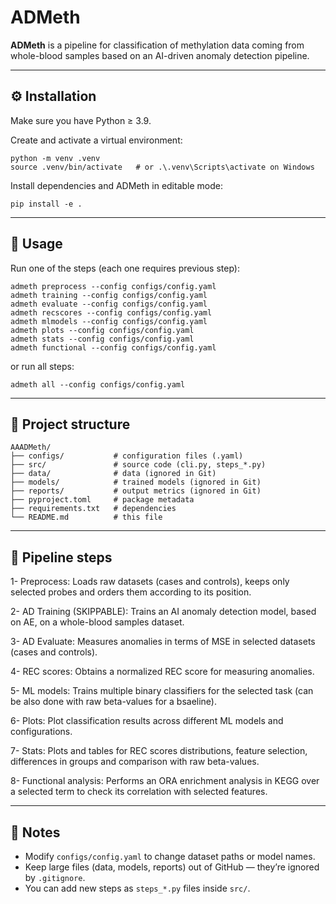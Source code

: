 # ADMeth

**ADMeth** is a pipeline for classification of methylation data coming from whole-blood samples based on an AI-driven anomaly detection pipeline.

---

## ⚙️ Installation

Make sure you have Python ≥ 3.9.

Create and activate a virtual environment:

    python -m venv .venv
    source .venv/bin/activate   # or .\.venv\Scripts\activate on Windows

Install dependencies and ADMeth in editable mode:

    pip install -e .

---

## 🚀 Usage

Run one of the steps (each one requires previous step):

    admeth preprocess --config configs/config.yaml
    admeth training --config configs/config.yaml
    admeth evaluate --config configs/config.yaml
    admeth recscores --config configs/config.yaml
    admeth mlmodels --config configs/config.yaml
    admeth plots --config configs/config.yaml
    admeth stats --config configs/config.yaml
    admeth functional --config configs/config.yaml

or run all steps:

    admeth all --config configs/config.yaml

---

## 📁 Project structure

    AAADMeth/
    ├── configs/           # configuration files (.yaml)
    ├── src/               # source code (cli.py, steps_*.py)
    ├── data/              # data (ignored in Git)
    ├── models/            # trained models (ignored in Git)
    ├── reports/           # output metrics (ignored in Git)
    ├── pyproject.toml     # package metadata
    ├── requirements.txt   # dependencies
    └── README.md          # this file

---

## 🔗 Pipeline steps

1- Preprocess: Loads raw datasets (cases and controls), keeps only selected probes and orders them according to its position.

2- AD Training (SKIPPABLE): Trains an AI anomaly detection model, based on AE, on a whole-blood samples dataset. 

3- AD Evaluate: Measures anomalies in terms of MSE in selected datasets (cases and controls).

4- REC scores: Obtains a normalized REC score for measuring anomalies.

5- ML models: Trains multiple binary classifiers for the selected task (can be also done with raw beta-values for a bsaeline).

6- Plots: Plot classification results across different ML models and configurations.

7- Stats: Plots and tables for REC scores distributions, feature selection, differences in groups and comparison with raw beta-values.

8- Functional analysis: Performs an ORA enrichment analysis in KEGG over a selected term to check its correlation with selected features.

---

## 🧠 Notes

- Modify `configs/config.yaml` to change dataset paths or model names.
- Keep large files (data, models, reports) out of GitHub — they’re ignored by `.gitignore`.
- You can add new steps as `steps_*.py` files inside `src/`.
